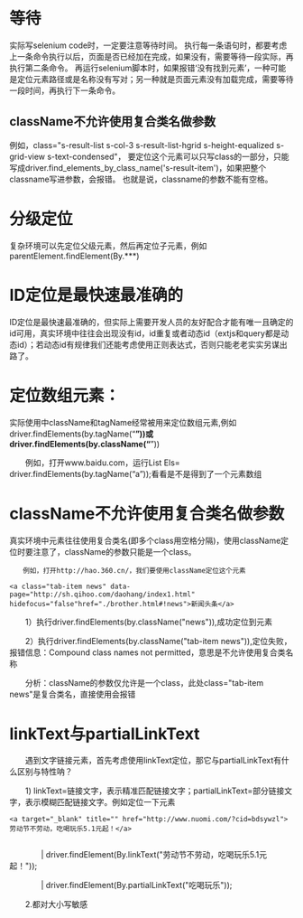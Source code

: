 
# 等待
实际写selenium code时，一定要注意等待时间。
执行每一条语句时，都要考虑上一条命令执行以后，页面是否已经加在完成，如果没有，需要等待一段实际，再执行第二条命令。
再运行selenium脚本时，如果报错‘没有找到元素’，一种可能是定位元素路径或是名称没有写对；另一种就是页面元素没有加载完成，需要等待一段时间，再执行下一条命令。

##

## className不允许使用复合类名做参数
例如，class="s-result-list s-col-3 s-result-list-hgrid s-height-equalized s-grid-view s-text-condensed"，
要定位这个元素可以只写class的一部分，只能写成driver.find_elements_by_class_name('s-result-item')，如果把整个classname写进参数，会报错。
也就是说，classname的参数不能有空格。

##

# 分级定位
复杂环境可以先定位父级元素，然后再定位子元素，例如parentElement.findElement(By.***)

# ID定位是最快速最准确的
ID定位是最快速最准确的，但实际上需要开发人员的友好配合才能有唯一且确定的id可用，真实环境中往往会出现没有id，id重复或者动态id（extjs和query都是动态id）；若动态id有规律我们还能考虑使用正则表达式，否则只能老老实实另谋出路了。

# 定位数组元素：
实际使用中className和tagName经常被用来定位数组元素,例如driver.findElements(by.tagName(“**”))或driver.findElements(by.className(“**”))

　　例如，打开www.baidu.com，运行List<WebElement> Els= driver.findElements(by.tagName(“a”));看看是不是得到了一个元素数组

# className不允许使用复合类名做参数

   真实环境中元素往往使用复合类名(即多个class用空格分隔)，使用className定位时要注意了，className的参数只能是一个class。  
```
　　例如，打开http://hao.360.cn/，我们要使用className定位这个元素

<a class="tab-item news" data-page="http://sh.qihoo.com/daohang/index1.html" hidefocus="false"href="./brother.html#!news">新闻头条</a>
```

　　1）执行driver.findElements(by.className("news")),成功定位到元素

　　2）执行driver.findElements(by.className("tab-item news")),定位失败，报错信息：Compound class names not permitted，意思是不允许使用复合类名称

　　分析：className的参数仅允许是一个class，此处class="tab-item news"是复合类名，直接使用会报错

# linkText与partialLinkText

　　遇到文字链接元素，首先考虑使用linkText定位，那它与partialLinkText有什么区别与特性呐？

　　1) linkText=链接文字，表示精准匹配链接文字；partialLinkText=部分链接文字，表示模糊匹配链接文字。例如定位一下元素
```  
<a target="_blank" title="" href="http://www.nuomi.com/?cid=bdsywzl">劳动节不劳动，吃喝玩乐5.1元起！</a>
 
```  
　　　　| driver.findElement(By.linkText("劳动节不劳动，吃喝玩乐5.1元起！"));

　　　　| driver.findElement(By.partialLinkText("吃喝玩乐"));

　　2.都对大小写敏感

 

